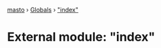 [masto](../README.md) › [Globals](../globals.md) › ["index"](_index_.md)

# External module: "index"


